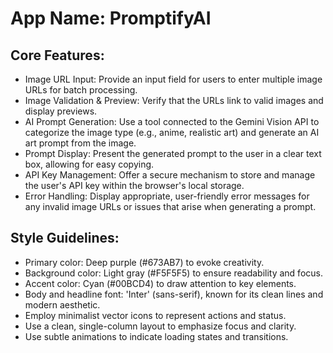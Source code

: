 # **App Name**: PromptifyAI

## Core Features:

- Image URL Input: Provide an input field for users to enter multiple image URLs for batch processing.
- Image Validation & Preview: Verify that the URLs link to valid images and display previews.
- AI Prompt Generation: Use a tool connected to the Gemini Vision API to categorize the image type (e.g., anime, realistic art) and generate an AI art prompt from the image.
- Prompt Display: Present the generated prompt to the user in a clear text box, allowing for easy copying.
- API Key Management: Offer a secure mechanism to store and manage the user's API key within the browser's local storage.
- Error Handling: Display appropriate, user-friendly error messages for any invalid image URLs or issues that arise when generating a prompt.

## Style Guidelines:

- Primary color: Deep purple (#673AB7) to evoke creativity.
- Background color: Light gray (#F5F5F5) to ensure readability and focus.
- Accent color: Cyan (#00BCD4) to draw attention to key elements.
- Body and headline font: 'Inter' (sans-serif), known for its clean lines and modern aesthetic.
- Employ minimalist vector icons to represent actions and status.
- Use a clean, single-column layout to emphasize focus and clarity.
- Use subtle animations to indicate loading states and transitions.